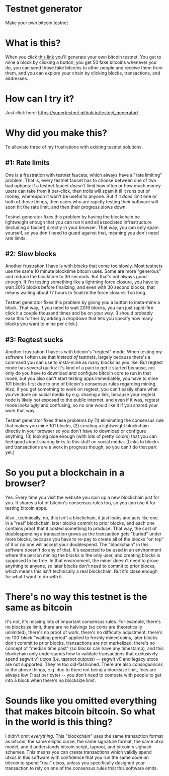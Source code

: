 # Testnet generator
Make your own bitcoin testnet

# What is this?

When you click [this link](https://supertestnet.github.io/testnet_generator/) you'll generate your own bitcoin testnet. You get to mine a block by clicking a button, you get 50 fake bitcoins whenever you do, you can send those fake bitcoins to other people and receive them from them, and you can explore your chain by clicking blocks, transactions, and addresses.

# How can I try it?

Just click here: https://supertestnet.github.io/testnet_generator/

# Why did you make this?

To alleviate three of my frustrations with existing testnet solutions.

## #1: Rate limits

One is a frustration with testnet faucets, which always have a "rate limiting" problem. That is, every testnet faucet has to choose between one of two bad options: if a testnet faucet *doesn't* limit how often or how much money users can take from it per-click, then trolls will spam it til it runs out of money, whereupon it won't be useful to anyone. But if it *does* limit one or both of those things, then users who are rapidly testing their software will soon hit the rate limit, and then their progress slows down.

Testnet generator fixes this problem by having the blockchain be lightweight enough that you can run it and all associated infrastructure (including a faucet) directly in your browser. That way, you can only spam yourself, so you don't need to guard against that, meaning you don't need rate limits.

## #2: Slow blocks

Another frustration I have is with blocks that come too slowly. Most testnets use the same 10 minute blocktime bitcoin uses. Some are more "generous" and reduce the blocktime to 30 seconds. But that's not always good enough. If I'm testing something like a lightning force closure, you have to wait 2016 blocks before finalizing, and even with 30 second blocks, that means waiting about 17 hours to finalize the force closure. Too long. 

Testnet generator fixes this problem by giving you a button to insta-mine a block. That way, if you need to wait 2016 blocks, you can just rapid-fire click it a couple thousand times and be on your way. (I should probably ease this further by adding a dropdown that lets you specify how many blocks you want to mine per click.)

## #3: Regtest sucks

Another frustration I have is with bitcoin's "regtest" mode. When testing my software I often use that *instead of* testnets, largely because there's a command you can use to insta-mine as many blocks as you like. But regtest mode has several quirks: it's kind of a pain to get it started because, not only do you have to download and configure bitcoin core to run in that mode, but you also can't start testing apps immediately, you have to mine 101 blocks first due to one of bitcoin's consensus rules regarding mining. Also, if you get something to work on regtest, you can't easily share what you've done on social media by e.g. sharing a link, because your regtest node is likely not exposed to the public internet, and even if it was, regtest mode *looks ugly* and confusing, so no one would like it if you shared your work that way.

Testnet generator fixes these problems by (1) eliminating the consensus rule that makes you mine 101 blocks, (2) creating a lightweight blockchain directly in your browser so you don't have to download or configure anything, (3) looking nice enough (with lots of pretty colors) that you can feel good about sharing links to this stuff on social media. (Links to blocks and transactions are a work in progress though, so you can't do that part yet.)

# So you put a blockchain in a browser?

Yes. Every time you visit the website you spin up a new blockchain just for you. It shares a lot of bitcoin's consensus rules too, so you can use it for testing bitcoin apps.

Also...technically, no, this isn't a blockchain, it just looks and acts like one. In a "real" blockchain, later blocks commit to prior blocks, and each one contains proof that it costed something to produce. That way, the cost of doublespending a transaction grows as the transaction gets "buried" under more blocks, because you have to re-pay to create all of the blocks "on top" of it or no one will accept your doublespend. The "blockchain" in this software doesn't do any of that. It's expected to be used in an environment where the person mining the blocks is the only user, and creating blocks is supposed to be free. In that environment, the miner doesn't need to prove anything to anyone, so later blocks don't need to commit to prior blocks, which means this isn't technically a real blockchain. But it's close enough for what I want to do with it.

# There's no way this testnet is the same as bitcoin

It's not, it's missing lots of important consensus rules. For example, there's no blocksize limit, there are no halvings (so coins are theoretically unlimited), there's no proof of work, there's no difficulty adjustment, there's no 100-block "waiting period" applied to freshly mined coins, later blocks don't commit to prior blocks, transactions are not merkelized, there's no concept of "median time past" (so blocks can have any timestamp), and this blockchain only understands how to validate transactions that exclusively spend segwit v1 utxos (i.e. taproot outputs) -- segwit v0 and legacy utxos are not supported. They're too old-fashioned. There are also *consequences* to the above things, e.g. due to there not being a blocksize limit, fees are always low (1 sat per byte) -- you don't need to compete with people to get into a block when there's no blocksize limit.

# Sounds like you omitted everything that makes bitcoin bitcoin. So what in the world is this thing?

I didn't omit *everything.* This "blockchain" uses the same transaction format as bitcoin, the same elliptic curve, the same signature format, the same utxo model, and it understands bitcoin script, taproot, and bitcoin's sighash schemes. This means you can create transactions which validly spend utxos in this software with confidence that you run the same code on bitcoin to spend "real" utxos, unless you specifically designed your transaction to rely on one of the consensus rules that this software omits.
